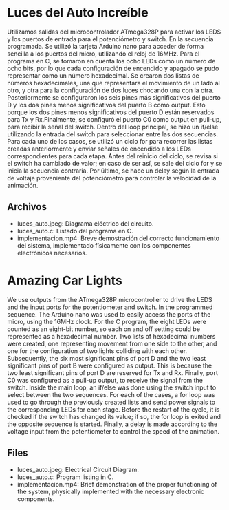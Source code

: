 # Luces del Auto Increíble
Utilizamos salidas del microcontrolador ATmega328P para activar los LEDS y los puertos de entrada para el potenciómetro y switch. En la secuencia programada. Se utilizó la tarjeta Arduino nano para acceder de forma sencilla a los puertos del micro, utilizando el reloj de 16MHz. Para el programa en C, se tomaron en cuenta los ocho LEDs como un número de ocho bits, por lo que cada configuración de encendido y apagado se pudo representar como un número hexadecimal. Se crearon dos listas de números hexadecimales, una que representara el movimiento de un lado al otro, y otra para la configuración de dos luces chocando una con la otra. Posteriormente se configuraron los seis pines más significativos del puerto D y los dos pines menos significativos del puerto B como output. Esto porque los dos pines menos significativos del puerto D están reservados para Tx y Rx.Finalmente, se configuró el puerto C0 como output en pull-up, para recibir la señal del switch. Dentro del loop principal, se hizo un if/else utilizando la entrada del switch para seleccionar entre las dos secuencias. Para cada uno de los casos, se utilizó un ciclo for para recorrer las listas creadas anteriormente y enviar señales de encendido a los LEDs correspondientes para cada etapa. Antes del reinicio del ciclo, se revisa si el switch ha cambiado de valor; en caso de ser así, se sale del ciclo for y se inicia la secuencia contraria. Por último, se hace un delay según la entrada de voltaje proveniente del potenciómetro para controlar la velocidad de la animación.

## Archivos
* luces_auto.jpeg: Diagrama eléctrico del circuito.
* luces_auto.c: Listado del programa en C.
* implementacion.mp4: Breve demostración del correcto funcionamiento del sistema, implementado físicamente con los componentes electrónicos necesarios.

# Amazing Car Lights
We use outputs from the ATmega328P microcontroller to drive the LEDS and the input ports for the potentiometer and switch. In the programmed sequence. The Arduino nano was used to easily access the ports of the micro, using the 16MHz clock. For the C program, the eight LEDs were counted as an eight-bit number, so each on and off setting could be represented as a hexadecimal number. Two lists of hexadecimal numbers were created, one representing movement from one side to the other, and one for the configuration of two lights colliding with each other. Subsequently, the six most significant pins of port D and the two least significant pins of port B were configured as output. This is because the two least significant pins of port D are reserved for Tx and Rx. Finally, port C0 was configured as a pull-up output, to receive the signal from the switch. Inside the main loop, an if/else was done using the switch input to select between the two sequences. For each of the cases, a for loop was used to go through the previously created lists and send power signals to the corresponding LEDs for each stage. Before the restart of the cycle, it is checked if the switch has changed its value; if so, the for loop is exited and the opposite sequence is started. Finally, a delay is made according to the voltage input from the potentiometer to control the speed of the animation.

## Files
* luces_auto.jpeg: Electrical Circuit Diagram.
* luces_auto.c: Program listing in C.
* implementacion.mp4: Brief demonstration of the proper functioning of the system, physically implemented with the necessary electronic components.